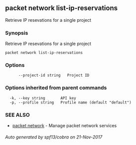 ## packet network list-ip-reservations

Retrieve IP resevations for a single project

### Synopsis


Retrieve IP resevations for a single project

```
packet network list-ip-reservations
```

### Options

```
      --project-id string   Project ID
```

### Options inherited from parent commands

```
  -k, --key string       API key
  -p, --profile string   Profile name (default "default")
```

### SEE ALSO
* [packet network](packet_network.md)	 - Manage packet network services

###### Auto generated by spf13/cobra on 21-Nov-2017
